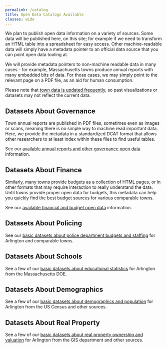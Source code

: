 ```yaml
---
permalink: /catalog
title: Open Data Catalogs Available
classes: wide
---
```


We plan to publish open data information on a variety of sources.  Some data will be published here, on this site; for example if we need to transform an HTML table into a spreadsheet for easy access.  Other machine-readable data will simply have a metadata pointer to an official data source that you can point open data tooling at.

We will provide metadata pointers to non-machine readable data in many cases - for example, Massachusetts towns produce annual reports with many embedded bits of data.  For those cases, we may simply point to the relevant page on a PDF file, as an aid for human consumption.

Please note that [town data is updated frequently](/governance/town-website-updates), so past visualizations or datasets may not reflect the current data.

## Datasets About Governance

Town annual reports are published in PDF files, sometimes even as images or scans, meaning there is no simple way to machine read important data.  Here, we provide the metadata in a standardized DCAT format that allows other researchers to at least index within these files to find useful tables.

See our [available annual reports and other governance open data](/governance) information.

## Datasets About Finance

Similarly, many towns provide budgets as a collection of HTML pages, or in other formats that may require interaction to really understand the data.  Until towns provide proper open data for budgets, this metadata can help you quickly find the best budget sources for various comparable towns.

See our [available financial and budget open data](/finance) information.

## Datasets About Policing

See our [basic datasets about police department budgets and staffing](/police) for Arlington and comparable towns.

## Datasets About Schools

See a few of our [basic datasets about educational statistics](/education) for Arlington from the Massachusetts DOE.

## Datasets About Demographics

See a few of our [basic datasets about demographics and population](/demographics) for Arlington from the US Census and other sources.

## Datasets About Real Property

See a few of our [basic datasets about real property ownership and valuation](/property) for Arlington from the GIS department and other sources.


